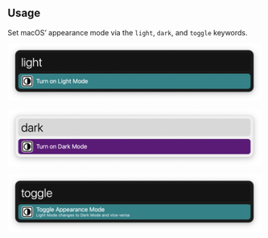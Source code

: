## Usage

Set macOS’ appearance mode via the `light`, `dark`, and `toggle` keywords.

![Turn on light mode](images/light.png)

![Turn on dark mode](images/dark.png)

![Toggle mode](images/toggle.png)
